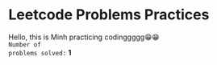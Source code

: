 # Leetcode Problems Practices

Hello, this is Minh practicing codinggggg😁😁
<br/>
<code>Number of problems solved:</code> **1**
